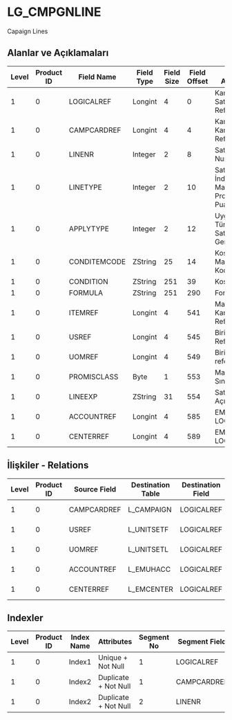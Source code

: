 # LG_CMPGNLINE

Capaign Lines

## Alanlar ve Açıklamaları

| Level | Product ID | Field Name | Field Type | Field Size | Field Offset | Türkçe Açıklama | Expression |
| ----- | ---------- | ---------- | ---------- | ---------- | ------------ | --------------- | ---------- |
| 1 | 0 | LOGICALREF | Longint | 4 | 0 | Kampanya Satırı Logical Ref. | Capaign Line Logical Reference |
| 1 | 0 | CAMPCARDREF | Longint | 4 | 4 | Kampanya Kartı Referansı | Campaign Card Reference |
| 1 | 0 | LINENR | Integer | 2 | 8 | Satır Numarası | Line Number |
| 1 | 0 | LINETYPE | Integer | 2 | 10 | Satır Tipi ;1 İndirim;2 Masraf;3 Promosyon;4 Puan | Line Type ;1 İndirim;2 Masraf;3 Promosyon;4 Puan |
| 1 | 0 | APPLYTYPE | Integer | 2 | 12 | Uygulama Türü ; 0 Satıra; 1 Genele | Application Type ;0 Satıra;1 Genele |
| 1 | 0 | CONDITEMCODE | ZString | 25 | 14 | Koşul Malzeme Kodu | Condition Item Code |
| 1 | 0 | CONDITION | ZString | 251 | 39 | Koşul | Condition |
| 1 | 0 | FORMULA | ZString | 251 | 290 | Formül | Formula |
| 1 | 0 | ITEMREF | Longint | 4 | 541 | Malzeme Kartı Referansı | Item Card Reference |
| 1 | 0 | USREF | Longint | 4 | 545 | Birim Seti Referansı | Unit Set Reference |
| 1 | 0 | UOMREF | Longint | 4 | 549 | Birim referansı | Unit Reference |
| 1 | 0 | PROMISCLASS | Byte | 1 | 553 | Malzeme Sınıfı | Is Material Class |
| 1 | 0 | LINEEXP | ZString | 31 | 554 | Satır Açıklaması | Line Description |
| 1 | 0 | ACCOUNTREF | Longint | 4 | 585 | EMUHACC LOGICALREF | EMUHACC LOGICALREF |
| 1 | 0 | CENTERREF | Longint | 4 | 589 | EMCENTER LOGICALREF | EMCENTER LOGICALREF |

## İlişkiler - Relations

| Level | Product ID | Source Field | Destination Table | Destination Field | Relation Type | Extra Condition |
| ----- | ---------- | ------------ | ---------------- | ---------------- | ------------- | --------------- |
| 1 | 0 | CAMPCARDREF | L_CAMPAIGN | LOGICALREF | one-to-one |  |
| 1 | 0 | USREF | L_UNITSETF | LOGICALREF | one-to-one |  |
| 1 | 0 | UOMREF | L_UNITSETL | LOGICALREF | one-to-one |  |
| 1 | 0 | ACCOUNTREF | L_EMUHACC | LOGICALREF | one-to-one |  |
| 1 | 0 | CENTERREF | L_EMCENTER | LOGICALREF | one-to-one |  |

## Indexler

| Level | Product ID | Index Name | Attributes | Segment No | Segment Field | Sense |
| ----- | ---------- | ---------- | ---------- | ---------- | ------------- | ----- |
| 1 | 0 | Index1 | Unique + Not Null | 1 | LOGICALREF | Ascending |
| 1 | 0 | Index2 | Duplicate + Not Null | 1 | CAMPCARDREF | Ascending |
| 1 | 0 | Index2 | Duplicate + Not Null | 2 | LINENR | Ascending |
